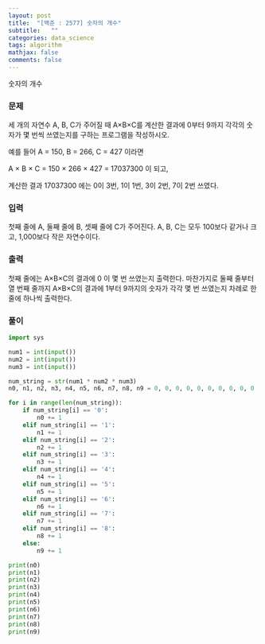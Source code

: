 ```yaml
---
layout: post
title:  "[백준 : 2577] 숫자의 개수"
subtitle:   ""
categories: data_science
tags: algorithm
mathjax: false
comments: false
---
```


숫자의 개수

### 문제

세 개의 자연수 A, B, C가 주어질 때 A×B×C를 계산한 결과에 0부터 9까지 각각의 숫자가 몇 번씩 쓰였는지를 구하는 프로그램을 작성하시오.

예를 들어 A = 150, B = 266, C = 427 이라면 

A × B × C = 150 × 266 × 427 = 17037300 이 되고, 

계산한 결과 17037300 에는 0이 3번, 1이 1번, 3이 2번, 7이 2번 쓰였다.

### 입력

첫째 줄에 A, 둘째 줄에 B, 셋째 줄에 C가 주어진다. A, B, C는 모두 100보다 같거나 크고, 1,000보다 작은 자연수이다.

### 출력

첫째 줄에는 A×B×C의 결과에 0 이 몇 번 쓰였는지 출력한다. 마찬가지로 둘째 줄부터 열 번째 줄까지 A×B×C의 결과에 1부터 9까지의 숫자가 각각 몇 번 쓰였는지 차례로 한 줄에 하나씩 출력한다.

### 풀이

```python
import sys

num1 = int(input())
num2 = int(input())
num3 = int(input())

num_string = str(num1 * num2 * num3)
n0, n1, n2, n3, n4, n5, n6, n7, n8, n9 = 0, 0, 0, 0, 0, 0, 0, 0, 0, 0

for i in range(len(num_string)):
    if num_string[i] == '0':
        n0 += 1
    elif num_string[i] == '1':
        n1 += 1
    elif num_string[i] == '2':
        n2 += 1
    elif num_string[i] == '3':
        n3 += 1
    elif num_string[i] == '4':
        n4 += 1
    elif num_string[i] == '5':
        n5 += 1
    elif num_string[i] == '6':
        n6 += 1
    elif num_string[i] == '7':
        n7 += 1
    elif num_string[i] == '8':
        n8 += 1
    else:
        n9 += 1

print(n0)
print(n1)
print(n2)
print(n3)
print(n4)
print(n5)
print(n6)
print(n7)
print(n8)
print(n9)
```